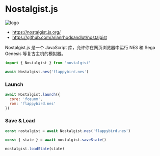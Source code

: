 # Nostalgist.js

![logo](https://nostalgist.js.org/_astro/logo.683ad1d6_1c6Ij.webp)

- <https://nostalgist.js.org/>
- <https://github.com/arianrhodsandlot/nostalgist>

Nostalgist.js 是一个 JavaScript 库，允许你在网页浏览器中运行 NES 和 Sega Genesis 等复古主机的模拟器。

```js
import { Nostalgist } from 'nostalgist'

await Nostalgist.nes('flappybird.nes')
```

### Launch

```js
await Nostalgist.launch({
  core: 'fceumm',
  rom: 'flappybird.nes'
})
```

### Save & Load

```js
const nostalgist = await Nostalgist.nes('flappybird.nes')

const { state } = await nostalgist.saveState()

nostalgist.loadState(state)
```
